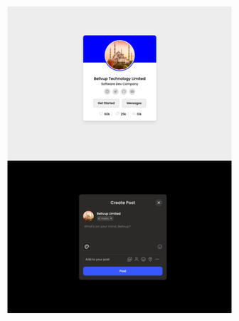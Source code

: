 ![ImagePreview.png](Profile_Card%2FImagePreview.png)
![ImagePreview.png](Facebook_Post_Design%2FImagePreview.png)